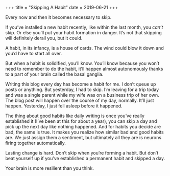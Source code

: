 +++
title = "Skipping A Habit"
date = 2019-06-21
+++

Every now and then it becomes necessary to skip. 

If you&#8217;ve installed a new habit recently, like within the last month, you _can’t_ skip. Or else you&#8217;ll put your habit formation in danger. It&#8217;s not that skipping will definitely derail you, but it could. 

A habit, in its infancy, is a house of cards. The wind could blow it down and you&#8217;d have to start all over. 

But when a habit is solidified, you&#8217;ll know. You&#8217;ll know because you won&#8217;t need to remember to do the habit, it&#8217;ll happen almost autonomously thanks to a part of your brain called the basal ganglia. 

Writing this blog every day has become a habit for me. I don&#8217;t queue up posts or anything. But yesterday, I had to skip. I&#8217;m leaving for a trip today and was a single parent while my wife was on a business trip of her own. The blog post will happen over the course of my day, normally. It&#8217;ll just happen. Yesterday, I just fell asleep before it happened. 

The thing about good habits like daily writing is once you&#8217;ve really established it (I&#8217;ve been at this for about a year), you can skip a day and pick up the next day like nothing happened. And for habits you decide are bad, the same is true. It makes you realize how similar bad and good habits are. We just assign them a sentiment, but ultimately all they are is neurons firing together automatically. 

Lasting change is hard. Don&#8217;t skip when you&#8217;re forming a habit. But don&#8217;t beat yourself up if you’ve established a permanent habit and skipped a day.

Your brain is more resilient than you think.